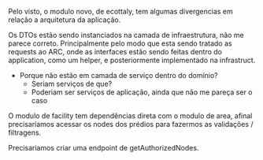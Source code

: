 Pelo visto, o modulo novo, de ecottaly, tem algumas divergencias em relação a arquitetura da aplicação.

Os DTOs estão sendo instanciados na camada de infraestrutura, não me parece correto. Principalmente pelo modo que esta sendo tratado as requests ao ARC, onde as interfaces estão sendo feitas dentro do application, como um helper, e posteriormente implementado na infrastruct. 

- Porque não estão em camada de serviço dentro do domínio? 
	- Seriam serviços de que?
	- Poderiam ser serviços de aplicação, ainda que não me pareça ser o caso

O modulo de facility tem dependências direta com o modulo de area, afinal precisaríamos acessar os nodes dos prédios para fazermos as validações / filtragens.

Precisariamos criar uma endpoint de getAuthorizedNodes. 